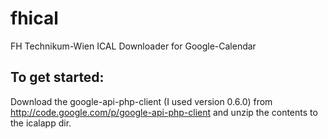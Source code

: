 fhical
======

FH Technikum-Wien ICAL Downloader for Google-Calendar

To get started:
--------------

Download the google-api-php-client (I used version 0.6.0) from http://code.google.com/p/google-api-php-client and unzip the contents to the icalapp dir.